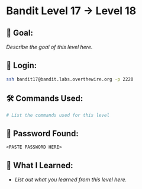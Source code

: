 # Bandit Level 17 → Level 18

## 🧠 Goal:
_Describe the goal of this level here._

## 🔐 Login:
```bash
ssh bandit17@bandit.labs.overthewire.org -p 2220
```

## 🛠️ Commands Used:
```bash
# List the commands used for this level
```

## 🧾 Password Found:
`<PASTE PASSWORD HERE>`

## 📘 What I Learned:
- _List out what you learned from this level here._
